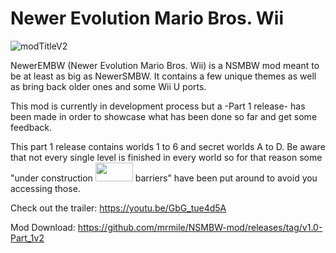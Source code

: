 # Newer Evolution Mario Bros. Wii

![modTitleV2](https://github.com/user-attachments/assets/4d7dac1d-2db6-453a-8eee-96f9e2644eb2)


NewerEMBW (Newer Evolution Mario Bros. Wii) is a NSMBW mod meant to be at least as big as NewerSMBW. It contains a few unique themes as well as bring back older ones and some Wii U ports.

This mod is currently in development process but a -Part 1 release- has been made in order to showcase what has been done so far and get some feedback.

This part 1 release contains worlds 1 to 6 and secret worlds A to D. Be aware that not every single level is finished in every world so for that reason some "under construction <img src="https://github.com/user-attachments/assets/87e80316-789c-4b6e-8869-a0615d84659c" width="60" height="30"> barriers" have been put around to avoid you accessing those.

Check out the trailer:
https://youtu.be/GbG_tue4d5A

Mod Download:
https://github.com/mrmile/NSMBW-mod/releases/tag/v1.0-Part_1v2
